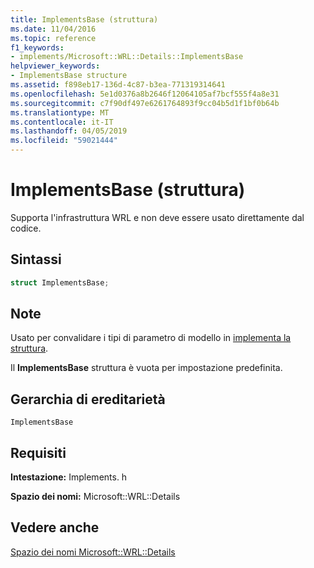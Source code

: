 ```yaml
---
title: ImplementsBase (struttura)
ms.date: 11/04/2016
ms.topic: reference
f1_keywords:
- implements/Microsoft::WRL::Details::ImplementsBase
helpviewer_keywords:
- ImplementsBase structure
ms.assetid: f898eb17-136d-4c87-b3ea-771319314641
ms.openlocfilehash: 5e1d0376a8b2646f12064105af7bcf555f4a8e31
ms.sourcegitcommit: c7f90df497e6261764893f9cc04b5d1f1bf0b64b
ms.translationtype: MT
ms.contentlocale: it-IT
ms.lasthandoff: 04/05/2019
ms.locfileid: "59021444"
---
```

# <a name="implementsbase-structure"></a>ImplementsBase (struttura)

Supporta l'infrastruttura WRL e non deve essere usato direttamente dal codice.

## <a name="syntax"></a>Sintassi

```cpp
struct ImplementsBase;
```

## <a name="remarks"></a>Note

Usato per convalidare i tipi di parametro di modello in [implementa la struttura](implements-structure.md).

Il **ImplementsBase** struttura è vuota per impostazione predefinita.

## <a name="inheritance-hierarchy"></a>Gerarchia di ereditarietà

`ImplementsBase`

## <a name="requirements"></a>Requisiti

**Intestazione:** Implements. h

**Spazio dei nomi:** Microsoft::WRL::Details

## <a name="see-also"></a>Vedere anche

[Spazio dei nomi Microsoft::WRL::Details](microsoft-wrl-details-namespace.md)